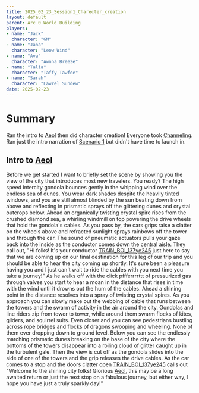 ```yaml
---
title: 2025_02_23_Session1_Charecter_creation
layout: default
parent: Arc 0 World Building
players:
- name: "Jack"
  character: "GM"
- name: "Jana"
  character: "Leow Wind"
- name: "Ava"
  character: "Awnna Breeze"
- name: "Talia"
  character: "Taffy Tawfee"
- name: "Sarah"
  character: "Lawrel Sundew"
date: 2025-02-23
---
```


# Summary
Ran the intro to [Aeol](/FATE_in_the_BAWG/locations/Aeol.html) then did character creation! Everyone took [Channeling](/FATE_in_the_BAWG/abilities/Channeling.html). Ran just the intro narration of [Scenario 1](/FATE_in_the_BAWG/scenarios/Scenario_1.html) but didn't have time to launch in. 

## Intro to [Aeol](/FATE_in_the_BAWG/locations/Aeol.html)
Before we get started I want to briefly set the scene by showing you the view of the city that introduces most new travelers. You ready? The high speed intercity gondola bounces gently in the whipping wind over the endless sea of dunes. You wear dark shades despite the heavily tinted windows, and you are still almost blinded by the sun beating down from above and reflecting in prismatic sprays off the glittering dunes and crystal outcrops below. Ahead an organically twisting crystal spire rises from the crushed diamond sea, a whirling windmill on top powering the drive wheels that hold the gondola's cables. As you pass by, the cars grips raise a clatter on the wheels above and refracted sunlight sprays rainbows off the tower and through the car. The sound of pneumatic actuators pulls your gaze back into the inside as the conductor comes down the central aisle. They call out, "Hi folks! It's your conductor [TRAIN_BOI_137ye245](/Fate_in_the_BAWG/NPCs/TRAIN_BOI_137ye245.html) just here to say that we are coming up on our final destination for this leg of our trip and you should be able to hear the city coming up shortly. It's sure been a pleasure having you and I just can't wait to ride the cables with you next time you take a journey!" As he walks off with the click pffferrrrttt of pressurized gas through valves you start to hear a moan in the distance that rises in time with the wind until it drowns out the hum of the cables. Ahead a shining point in the distance resolves into a spray of twisting crystal spires. As you approach you can slowly make out the webbing of cable that runs between the towers and the swarm of activity in the air around the city. Gondolas and line riders zip from tower to tower, while around them swarm flocks of kites, gliders, and squirrel suits. Even closer and you can see pedestrians bustling across rope bridges and flocks of dragons swooping and wheeling. None of them ever dropping down to ground level. Below you can see the endlessly marching prismatic dunes breaking on the base of the city where the bottoms of the towers disappear into a roiling cloud of glitter caught up in the turbulent gale. Then the view is cut off as the gondola slides into the side of one of the towers and the grip releases the drive cables. As the car comes to a stop and the doors clatter open [TRAIN_BOI_137ye245](/Fate_in_the_BAWG/NPCs/TRAIN_BOI_137ye245.html) calls out "Welcome to the shining city folks! Glorious [Aeol](/FATE_in_the_BAWG/locations/Aeol.html), this may be a long awaited return or just the next stop on a fabulous journey, but either way, I hope you have just a truly sparkly day!"